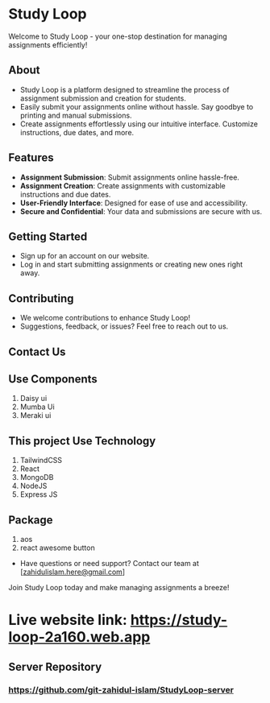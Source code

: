 # Study Loop

Welcome to Study Loop - your one-stop destination for managing assignments efficiently! 

## About

- Study Loop is a platform designed to streamline the process of assignment submission and creation for students.
- Easily submit your assignments online without hassle. Say goodbye to printing and manual submissions.
- Create assignments effortlessly using our intuitive interface. Customize instructions, due dates, and more.

## Features

- **Assignment Submission**: Submit assignments online hassle-free.
- **Assignment Creation**: Create assignments with customizable instructions and due dates.
- **User-Friendly Interface**: Designed for ease of use and accessibility.
- **Secure and Confidential**: Your data and submissions are secure with us.

## Getting Started

- Sign up for an account on our website.
- Log in and start submitting assignments or creating new ones right away.

## Contributing

- We welcome contributions to enhance Study Loop!
- Suggestions, feedback, or issues? Feel free to reach out to us.

## Contact Us

## Use Components
1. Daisy ui
2. Mumba Ui
3. Meraki ui

## This project Use Technology
1. TailwindCSS
2. React
3. MongoDB
4. NodeJS
5. Express JS

## Package 
1. aos
2. react awesome button

- Have questions or need support? Contact our team at [zahidulislam.here@gmail.com]

Join Study Loop today and make managing assignments a breeze!

# Live website link: https://study-loop-2a160.web.app

## Server Repository
### https://github.com/git-zahidul-islam/StudyLoop-server

